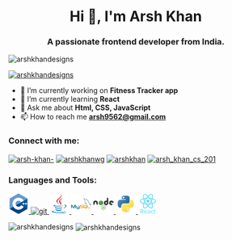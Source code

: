 <h1 align="center">Hi 👋, I'm Arsh Khan</h1>
<h3 align="center">A passionate frontend developer from India.</h3>

<p align="left"> <img src="[https://komarev.com/ghpvc/?username=arshkhandesigns&label=Profile views&color=0e75b6&style=flat](https://komarev.com/ghpvc/?username=arshkhandesigns&label=Profile%20views&color=0e75b6&style=flat)" alt="arshkhandesigns" /> </p>

<p align="left"> <a href="https://github.com/ryo-ma/github-profile-trophy"><img src="https://github-profile-trophy.vercel.app/?username=arshkhandesigns" alt="arshkhandesigns" /></a> </p>

- 🔭 I’m currently working on **Fitness Tracker app**
- 🌱 I’m currently learning **React**
- 💬 Ask me about **Html, CSS, JavaScript**
- 📫 How to reach me [**arsh9562@gmail.com**](mailto:arsh9562@gmail.com)

<h3 align="left">Connect with me:</h3>
<p align="left">
<a href="https://linkedin.com/in/arsh-khan-" target="blank"><img align="center" src="https://raw.githubusercontent.com/rahuldkjain/github-profile-readme-generator/master/src/images/icons/Social/linked-in-alt.svg" alt="arsh-khan-" height="30" width="40" /></a>
<a href="https://www.youtube.com/c/arshkhanwg" target="blank"><img align="center" src="https://raw.githubusercontent.com/rahuldkjain/github-profile-readme-generator/master/src/images/icons/Social/youtube.svg" alt="arshkhanwg" height="30" width="40" /></a>
<a href="https://www.codechef.com/users/arshkhan" target="blank"><img align="center" src="https://cdn.jsdelivr.net/npm/simple-icons@3.1.0/icons/codechef.svg" alt="arshkhan" height="30" width="40" /></a>
<a href="https://www.hackerrank.com/arsh_khan_cs_201" target="blank"><img align="center" src="https://raw.githubusercontent.com/rahuldkjain/github-profile-readme-generator/master/src/images/icons/Social/hackerrank.svg" alt="arsh_khan_cs_201" height="30" width="40" /></a>
</p>

<h3 align="left">Languages and Tools:</h3>
<p align="left"> <a href="https://www.w3schools.com/cpp/" target="_blank" rel="noreferrer"> <img src="https://raw.githubusercontent.com/devicons/devicon/master/icons/cplusplus/cplusplus-original.svg" alt="cplusplus" width="40" height="40"/> </a> <a href="https://git-scm.com/" target="_blank" rel="noreferrer"> <img src="https://www.vectorlogo.zone/logos/git-scm/git-scm-icon.svg" alt="git" width="40" height="40"/> </a> <a href="[https://www.java.com](https://www.java.com/)" target="_blank" rel="noreferrer"> <img src="https://raw.githubusercontent.com/devicons/devicon/master/icons/java/java-original.svg" alt="java" width="40" height="40"/> </a> <a href="https://www.mysql.com/" target="_blank" rel="noreferrer"> <img src="https://raw.githubusercontent.com/devicons/devicon/master/icons/mysql/mysql-original-wordmark.svg" alt="mysql" width="40" height="40"/> </a> <a href="[https://nodejs.org](https://nodejs.org/)" target="_blank" rel="noreferrer"> <img src="https://raw.githubusercontent.com/devicons/devicon/master/icons/nodejs/nodejs-original-wordmark.svg" alt="nodejs" width="40" height="40"/> </a> <a href="[https://www.python.org](https://www.python.org/)" target="_blank" rel="noreferrer"> <img src="https://raw.githubusercontent.com/devicons/devicon/master/icons/python/python-original.svg" alt="python" width="40" height="40"/> </a> <a href="https://reactjs.org/" target="_blank" rel="noreferrer"> <img src="https://raw.githubusercontent.com/devicons/devicon/master/icons/react/react-original-wordmark.svg" alt="react" width="40" height="40"/> </a> </p>

<p><img align="left" src="https://github-readme-stats.vercel.app/api/top-langs?username=arshkhandesigns&show_icons=true&locale=en&layout=compact" alt="arshkhandesigns" /></p>

<p> <img align="center" src="https://github-readme-stats.vercel.app/api?username=arshkhandesigns&show_icons=true&locale=en" alt="arshkhandesigns" /></p>
